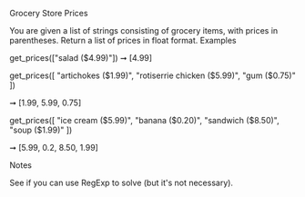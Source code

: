 
Grocery Store Prices

You are given a list of strings consisting of grocery items, with prices in parentheses. Return a list of prices in float format.
Examples

get_prices(["salad ($4.99)"]) ➞ [4.99]

get_prices([
  "artichokes ($1.99)",
  "rotiserrie chicken ($5.99)",
  "gum ($0.75)"
])

➞ [1.99, 5.99, 0.75]

get_prices([
  "ice cream ($5.99)",
  "banana ($0.20)",
  "sandwich ($8.50)",
  "soup ($1.99)"
])

➞ [5.99, 0.2, 8.50, 1.99]

Notes

See if you can use RegExp to solve (but it's not necessary).
